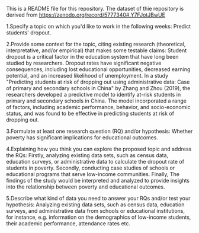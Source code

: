 This is a README file for this repository. The dataset of thie repository is derived from https://zenodo.org/record/5777340#.Y7FJotJBwUE

1.Specify a topic on which you'd like to work in the following weeks: Predict students' dropout.

2.Provide some context for the topic, citing existing research (theoretical, interpretative, and/or empirical) that makes some testable claims: Student dropout is a critical factor in the education system that have long been studied by researchers. Dropout rates have significant negative consequences, including lost educational opportunities, decreased earning potential, and an increased likelihood of unemployment. In a study "Predicting students at risk of dropping out using administrative data: Case of primary and secondary schools in China" by Zhang and Zhou (2019), the researchers developed a predictive model to identify at-risk students in primary and secondary schools in China. The model incorporated a range of factors, including academic performance, behavior, and socio-economic status, and was found to be effective in predicting students at risk of dropping out.

3.Formulate at least one research question (RQ) and/or hypothesis: Whether poverty has significant implications for educational outcomes.

4.Explaining how you think you can explore the proposed topic and address the RQs: Firstly, analyzing existing data sets, such as census data, education surveys, or administrative data to calculate the dropout rate of students in poverty. Secondly, conducting case studies of schools or educational programs that serve low-income communities. Finally, The findings of the study would be interpreted and analyzed to provide insights into the relationship between poverty and educational outcomes.

5.Describe what kind of data you need to answer your RQs and/or test your hypothesis: Analyzing existing data sets, such as census data, education surveys, and administrative data from schools or educational institutions, for instance, e.g. information on the demographics of low-income students, their academic performance, attendance rates etc.
